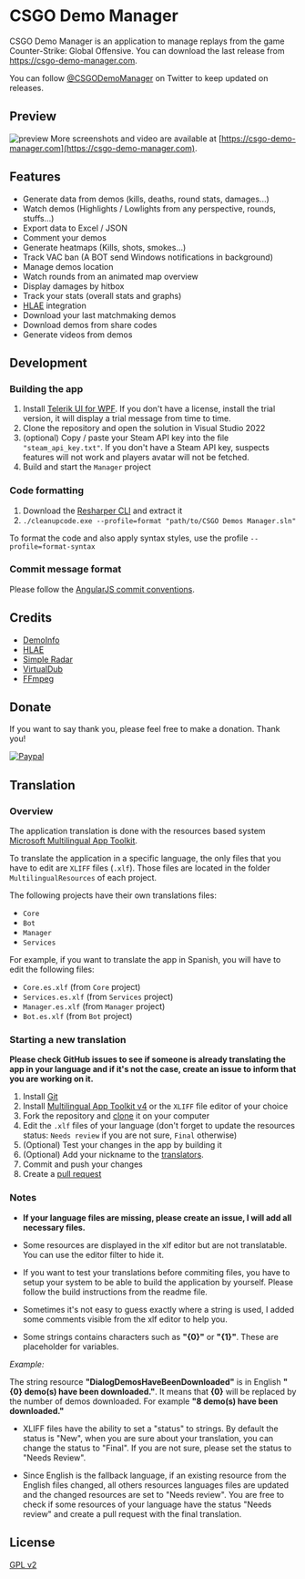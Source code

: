 # CSGO Demo Manager

CSGO Demo Manager is an application to manage replays from the game Counter-Strike: Global Offensive.
You can download the last release from https://csgo-demo-manager.com.

You can follow [@CSGODemoManager](https://twitter.com/CSGODemoManager) on Twitter to keep updated on releases.

## Preview

![preview](https://github.com/akiver/CSGO-Demos-Manager/blob/main/preview.jpg)
More screenshots and video are available at [https://csgo-demo-manager.com](https://csgo-demo-manager.com).

## Features
- Generate data from demos (kills, deaths, round stats, damages...)
- Watch demos (Highlights / Lowlights from any perspective, rounds, stuffs...)
- Export data to Excel / JSON
- Comment your demos
- Generate heatmaps (Kills, shots, smokes...)
- Track VAC ban (A BOT send Windows notifications in background)
- Manage demos location
- Watch rounds from an animated map overview
- Display damages by hitbox
- Track your stats (overall stats and graphs)
- [HLAE](https://github.com/advancedfx/advancedfx/wiki/Half-Life-Advanced-Effects) integration
- Download your last matchmaking demos
- Download demos from share codes
- Generate videos from demos

## Development

### Building the app

1. Install [Telerik UI for WPF](https://www.telerik.com/products/wpf/overview.aspx). If you don't have a license, install the trial version, it will display a trial message from time to time.
2. Clone the repository and open the solution in Visual Studio 2022
3. (optional) Copy / paste your Steam API key into the file `"steam_api_key.txt"`. If you don't have a Steam API key, suspects features will not work and players avatar will not be fetched.
4. Build and start the `Manager` project

### Code formatting

1. Download the [Resharper CLI](https://www.jetbrains.com/resharper/download/#section=commandline) and extract it
2. `./cleanupcode.exe --profile=format "path/to/CSGO Demos Manager.sln"`

To format the code and also apply syntax styles, use the profile `--profile=format-syntax`

### Commit message format

Please follow the [AngularJS commit conventions](https://docs.google.com/document/d/1QrDFcIiPjSLDn3EL15IJygNPiHORgU1_OOAqWjiDU5Y/edit#).

## Credits

* [DemoInfo](https://github.com/StatsHelix/demoinfo)
* [HLAE](https://github.com/advancedfx/advancedfx/wiki/Half-Life-Advanced-Effects)
* [Simple Radar](http://simpleradar.com/)
* [VirtualDub](http://www.virtualdub.org/)
* [FFmpeg](http://ffmpeg.org/)

## Donate

 If you want to say thank you, please feel free to make a donation. Thank you!

 [![Paypal](https://www.paypalobjects.com/en_US/i/btn/btn_donate_SM.gif)](https://www.paypal.com/cgi-bin/webscr?cmd=_donations&business=4K9LM2PMM8D3E&lc=US&item_name=CSGO%20Demos%20Manager&currency_code=EUR&bn=PP%2dDonationsBF%3abtn_donate_SM%2egif%3aNonHosted)

## Translation

### Overview

The application translation is done with the resources based system [Microsoft Multilingual App Toolkit](https://docs.microsoft.com/en-us/windows/apps/design/globalizing/multilingual-app-toolkit-editor-downloads).

To translate the application in a specific language, the only files that you have to edit are `XLIFF` files (`.xlf`). Those files are located in the folder `MultilingualResources` of each project.

The following projects have their own translations files:
- `Core`
- `Bot`
- `Manager`
- `Services`

For example, if you want to translate the app in Spanish, you will have to edit the following files:
- `Core.es.xlf` (from `Core` project)
- `Services.es.xlf` (from `Services` project)
- `Manager.es.xlf` (from `Manager` project)
- `Bot.es.xlf` (from `Bot` project)

### Starting a new translation

**Please check GitHub issues to see if someone is already translating the app in your language and if it's not the case, create an issue to inform that you are working on it.**

1. Install [Git](https://git-scm.com/)
2. Install [Multilingual App Toolkit v4](https://visualstudiogallery.msdn.microsoft.com/6dab9154-a7e1-46e4-bbfa-18b5e81df520) or the `XLIFF` file editor of your choice
3. Fork the repository and [clone](https://help.github.com/articles/cloning-a-repository/) it on your computer
4. Edit the `.xlf` files of your language (don't forget to update the resources status: `Needs review` if you are not sure, `Final` otherwise)
5. (Optional) Test your changes in the app by building it
6. (Optional) Add your nickname to the [translators](https://github.com/akiver/CSGO-Demos-Manager/blob/main/Manager/App.xaml.cs#L27).
7. Commit and push your changes
8. Create a [pull request](https://help.github.com/articles/creating-a-pull-request/)

### Notes

- **If your language files are missing, please create an issue, I will add all necessary files.**

- Some resources are displayed in the xlf editor but are not translatable. You can use the editor filter to hide it.

- If you want to test your translations before commiting files, you have to setup your system to be able to build the application by yourself.
Please follow the build instructions from the readme file.

- Sometimes it's not easy to guess exactly where a string is used, I added some comments visible from the xlf editor to help you.

- Some strings contains characters such as **"{0}"** or **"{1}"**.
These are placeholder for variables.

*Example:*

The string resource **"DialogDemosHaveBeenDownloaded"** is in English **"{0} demo(s) have been downloaded."**.
It means that **{0}** will be replaced by the number of demos downloaded.
For example **"8 demo(s) have been downloaded."**

- XLIFF files have the ability to set a "status" to strings. By default the status is "New", when you are sure about your translation, you can change the status to "Final". If you are not sure, please set the status to "Needs Review".

- Since English is the fallback language, if an existing resource from the English files changed, all others resources languages files are updated and the changed resources are set to "Needs review". You are free to check if some resources of your language have the status "Needs review" and create a pull request with the final translation.

## License

[GPL v2](https://github.com/akiver/CSGO-Demos-Manager/blob/main/LICENSE)
